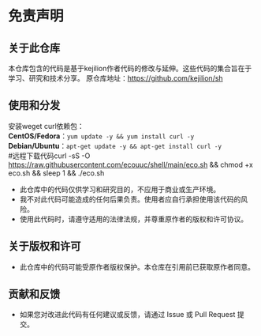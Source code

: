 # 免责声明

## 关于此仓库

本仓库包含的代码是基于kejilion作者代码的修改与延伸。这些代码的集合旨在于学习、研究和技术分享。
原仓库地址：https://github.com/kejilion/sh

## 使用和分发
安装weget curl依赖包：<br>
**CentOS/Fedora**：`yum update -y && yum install curl -y` <br>
**Debian/Ubuntu**：`apt-get update -y && apt-get install curl -y` <br>
#远程下载代码curl -sS -O https://raw.githubusercontent.com/ecouuc/shell/main/eco.sh && chmod +x eco.sh && sleep 1 && ./eco.sh


- 此仓库中的代码仅供学习和研究目的，不应用于商业或生产环境。
- 我不对此代码可能造成的任何后果负责。使用者应自行承担使用该代码的风险。
- 使用此代码时，请遵守适用的法律法规，并尊重原作者的版权和许可协议。

## 关于版权和许可

- 此仓库中的代码可能受原作者版权保护。本仓库在引用前已获取原作者同意。

## 贡献和反馈

- 如果您对改进此代码有任何建议或反馈，请通过 Issue 或 Pull Request 提交。
